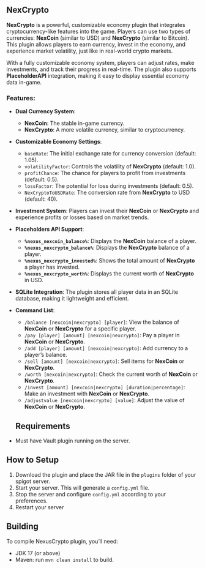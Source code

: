 ## NexCrypto

**NexCrypto** is a powerful, customizable economy plugin that integrates cryptocurrency-like features into the game. Players can use two types of currencies: **NexCoin** (similar to USD) and **NexCrypto** (similar to Bitcoin). This plugin allows players to earn currency, invest in the economy, and experience market volatility, just like in real-world crypto markets.

With a fully customizable economy system, players can adjust rates, make investments, and track their progress in real-time. The plugin also supports **PlaceholderAPI** integration, making it easy to display essential economy data in-game.

### Features:
- **Dual Currency System**:
  - **NexCoin**: The stable in-game currency.
  - **NexCrypto**: A more volatile currency, similar to cryptocurrency.
  
- **Customizable Economy Settings**:
  - `baseRate`: The initial exchange rate for currency conversion (default: 1.05).
  - `volatilityFactor`: Controls the volatility of **NexCrypto** (default: 1.0).
  - `profitChance`: The chance for players to profit from investments (default: 0.5).
  - `lossFactor`: The potential for loss during investments (default: 0.5).
  - `NexCryptoToUSDRate`: The conversion rate from **NexCrypto** to USD (default: 40).

- **Investment System**: Players can invest their **NexCoin** or **NexCrypto** and experience profits or losses based on market trends.

- **Placeholders API Support**:
  - **`%nexus_nexcoin_balance%`**: Displays the **NexCoin** balance of a player.
  - **`%nexus_nexcrypto_balance%`**: Displays the **NexCrypto** balance of a player.
  - **`%nexus_nexcrypto_invested%`**: Shows the total amount of **NexCrypto** a player has invested.
  - **`%nexus_nexcrypto_worth%`**: Displays the current worth of **NexCrypto** in USD.

- **SQLite Integration**: The plugin stores all player data in an SQLite database, making it lightweight and efficient.

- **Command List**:
  - `/balance [nexcoin|nexcrypto] [player]`: View the balance of **NexCoin** or **NexCrypto** for a specific player.
  - `/pay [player] [amount] [nexcoin|nexcrypto]`: Pay a player in **NexCoin** or **NexCrypto**.
  - `/add [player] [amount] [nexcoin|nexcrypto]`: Add currency to a player’s balance.
  - `/sell [amount] [nexcoin|nexcrypto]`: Sell items for **NexCoin** or **NexCrypto**.
  - `/worth [nexcoin|nexcrypto]`: Check the current worth of **NexCoin** or **NexCrypto**.
  - `/invest [amount] [nexcoin|nexcrypto] [duration|percentage]`: Make an investment with **NexCoin** or **NexCrypto**.
  - `/adjustvalue [nexcoin|nexcrypto] [value]`: Adjust the value of **NexCoin** or **NexCrypto**.
 
  ## Requirements
- Must have Vault plugin running on the server.

## How to Setup

1. Download the plugin and place the JAR file in the `plugins` folder of your spigot server.
2. Start your server. This will generate a `config.yml` file.
3. Stop the server and configure `config.yml` according to your preferences.
4. Restart your server

## Building

To compile NexusCrypto plugin, you’ll need:

- JDK 17 (or above)
- Maven: run `mvn clean install` to build.
